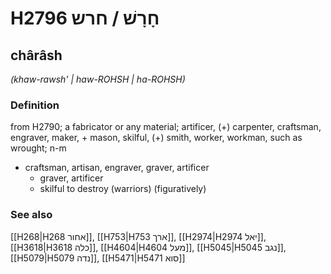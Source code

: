 # H2796 חָרָשׁ / חרש

## chârâsh

_(khaw-rawsh' | haw-ROHSH | ha-ROHSH)_

### Definition

from H2790; a fabricator or any material; artificer, (+) carpenter, craftsman, engraver, maker, + mason, skilful, (+) smith, worker, workman, such as wrought; n-m

- craftsman, artisan, engraver, graver, artificer
  - graver, artificer
  - skilful to destroy (warriors) (figuratively)

### See also

[[H268|H268 אחור]], [[H753|H753 ארך]], [[H2974|H2974 יאל]], [[H3618|H3618 כלה]], [[H4604|H4604 מעל]], [[H5045|H5045 נגב]], [[H5079|H5079 נדה]], [[H5471|H5471 סוא]]

